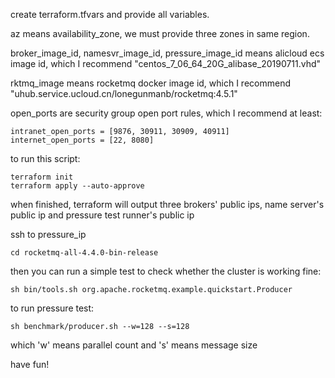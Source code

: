 create terraform.tfvars and provide all variables.

az means availability_zone, we must provide three zones in same region.

broker_image_id, namesvr_image_id, pressure_image_id means alicloud ecs image id, which I recommend "centos_7_06_64_20G_alibase_20190711.vhd"

rktmq_image means rocketmq docker image id, which I recommend "uhub.service.ucloud.cn/lonegunmanb/rocketmq:4.5.1"

open_ports are security group open port rules, which I recommend at least:
```hcl
intranet_open_ports = [9876, 30911, 30909, 40911]
internet_open_ports = [22, 8080]
```
to run this script:
```shell script
terraform init
terraform apply --auto-approve
```
when finished, terraform will output three brokers' public ips, name server's public ip and pressure test runner's public ip

ssh to pressure_ip

```shell script
cd rocketmq-all-4.4.0-bin-release
```

then you can run a simple test to check whether the cluster is working fine:
```shell script
sh bin/tools.sh org.apache.rocketmq.example.quickstart.Producer
```

to run pressure test:
```shell script
sh benchmark/producer.sh --w=128 --s=128
```
which 'w' means parallel count and 's' means message size

have fun!